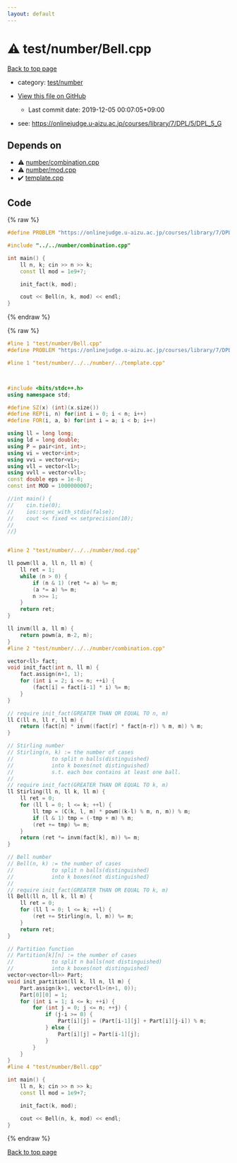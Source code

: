 ```yaml
---
layout: default
---
```


<!-- mathjax config similar to math.stackexchange -->
<script type="text/javascript" async
  src="https://cdnjs.cloudflare.com/ajax/libs/mathjax/2.7.5/MathJax.js?config=TeX-MML-AM_CHTML">
</script>
<script type="text/x-mathjax-config">
  MathJax.Hub.Config({
    TeX: { equationNumbers: { autoNumber: "AMS" }},
    tex2jax: {
      inlineMath: [ ['$','$'] ],
      processEscapes: true
    },
    "HTML-CSS": { matchFontHeight: false },
    displayAlign: "left",
    displayIndent: "2em"
  });
</script>

<script type="text/javascript" src="https://cdnjs.cloudflare.com/ajax/libs/jquery/3.4.1/jquery.min.js"></script>
<script src="https://cdn.jsdelivr.net/npm/jquery-balloon-js@1.1.2/jquery.balloon.min.js" integrity="sha256-ZEYs9VrgAeNuPvs15E39OsyOJaIkXEEt10fzxJ20+2I=" crossorigin="anonymous"></script>
<script type="text/javascript" src="../../../assets/js/copy-button.js"></script>
<link rel="stylesheet" href="../../../assets/css/copy-button.css" />


# :warning: test/number/Bell.cpp

<a href="../../../index.html">Back to top page</a>

* category: <a href="../../../index.html#27c49c4e5cc6f85fad5dbff6f8f0ef1b">test/number</a>
* <a href="{{ site.github.repository_url }}/blob/master/test/number/Bell.cpp">View this file on GitHub</a>
    - Last commit date: 2019-12-05 00:07:05+09:00


* see: <a href="https://onlinejudge.u-aizu.ac.jp/courses/library/7/DPL/5/DPL_5_G">https://onlinejudge.u-aizu.ac.jp/courses/library/7/DPL/5/DPL_5_G</a>


## Depends on

* :warning: <a href="../../number/combination.cpp.html">number/combination.cpp</a>
* :warning: <a href="../../number/mod.cpp.html">number/mod.cpp</a>
* :heavy_check_mark: <a href="../../template.cpp.html">template.cpp</a>


## Code

<a id="unbundled"></a>
{% raw %}
```cpp
#define PROBLEM "https://onlinejudge.u-aizu.ac.jp/courses/library/7/DPL/5/DPL_5_G"

#include "../../number/combination.cpp"

int main() {
    ll n, k; cin >> n >> k;
    const ll mod = 1e9+7;

    init_fact(k, mod);

    cout << Bell(n, k, mod) << endl;
}

```
{% endraw %}

<a id="bundled"></a>
{% raw %}
```cpp
#line 1 "test/number/Bell.cpp"
#define PROBLEM "https://onlinejudge.u-aizu.ac.jp/courses/library/7/DPL/5/DPL_5_G"

#line 1 "test/number/../../number/../template.cpp"



#include <bits/stdc++.h>
using namespace std;

#define SZ(x) (int)(x.size())
#define REP(i, n) for(int i = 0; i < n; i++)
#define FOR(i, a, b) for(int i = a; i < b; i++)

using ll = long long;
using ld = long double;
using P = pair<int, int>;
using vi = vector<int>;
using vvi = vector<vi>;
using vll = vector<ll>;
using vvll = vector<vll>;
const double eps = 1e-8;
const int MOD = 1000000007;

//int main() {
//    cin.tie(0);
//    ios::sync_with_stdio(false);
//    cout << fixed << setprecision(10);
//
//}


#line 2 "test/number/../../number/mod.cpp"

ll powm(ll a, ll n, ll m) {
    ll ret = 1;
    while (n > 0) {
        if (n & 1) (ret *= a) %= m;
        (a *= a) %= m;
        n >>= 1;
    }
    return ret;
}

ll invm(ll a, ll m) {
    return powm(a, m-2, m);
}
#line 2 "test/number/../../number/combination.cpp"

vector<ll> fact;
void init_fact(int n, ll m) {
    fact.assign(n+1, 1);
    for (int i = 2; i <= n; ++i) {
        (fact[i] = fact[i-1] * i) %= m;
    }
}

// require init_fact(GREATER THAN OR EQUAL TO n, m)
ll C(ll n, ll r, ll m) {
    return (fact[n] * invm((fact[r] * fact[n-r]) % m, m)) % m;
}

// Stirling number
// Stirling(n, k) := the number of cases
//            to split n balls(distinguished)
//            into k boxes(not distinguished)
//            s.t. each box contains at least one ball.
//
// require init_fact(GREATER THAN OR EQUAL TO k, m)
ll Stirling(ll n, ll k, ll m) {
    ll ret = 0;
    for (ll l = 0; l <= k; ++l) {
        ll tmp = (C(k, l, m) * powm((k-l) % m, n, m)) % m;
        if (l & 1) tmp = (-tmp + m) % m;
        (ret += tmp) %= m;
    }
    return (ret *= invm(fact[k], m)) %= m;
}

// Bell number
// Bell(n, k) := the number of cases
//            to split n balls(distinguished)
//            into k boxes(not distinguished)
//
// require init_fact(GREATER THAN OR EQUAL TO k, m)
ll Bell(ll n, ll k, ll m) {
    ll ret = 0;
    for (ll l = 0; l <= k; ++l) {
        (ret += Stirling(n, l, m)) %= m;
    }
    return ret;
}

// Partition function
// Partition[k][n] := the number of cases
//            to split n balls(not distinguished)
//            into k boxes(not distinguished)
vector<vector<ll>> Part;
void init_partition(ll k, ll n, ll m) {
    Part.assign(k+1, vector<ll>(n+1, 0));
    Part[0][0] = 1;
    for (int i = 1; i <= k; ++i) {
        for (int j = 0; j <= n; ++j) {
            if (j-i >= 0) {
                Part[i][j] = (Part[i-1][j] + Part[i][j-i]) % m;
            } else {
                Part[i][j] = Part[i-1][j];
            }
        }
    }
}
#line 4 "test/number/Bell.cpp"

int main() {
    ll n, k; cin >> n >> k;
    const ll mod = 1e9+7;

    init_fact(k, mod);

    cout << Bell(n, k, mod) << endl;
}

```
{% endraw %}

<a href="../../../index.html">Back to top page</a>

